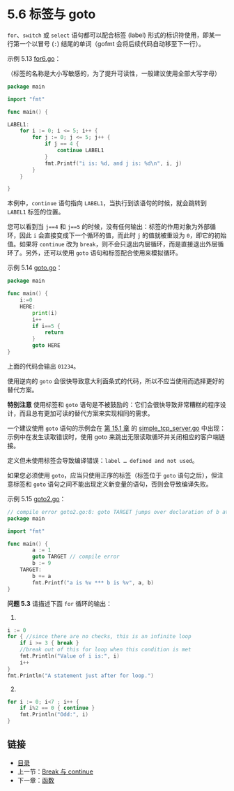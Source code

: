 # 5.6 标签与 goto

`for`、`switch` 或 `select` 语句都可以配合标签 (label) 形式的标识符使用，即某一行第一个以冒号 (`:`) 结尾的单词（gofmt 会将后续代码自动移至下一行）。

示例 5.13 [for6.go](examples/chapter_5/for6.go)：

（标签的名称是大小写敏感的，为了提升可读性，一般建议使用全部大写字母）

```go
package main

import "fmt"

func main() {

LABEL1:
	for i := 0; i <= 5; i++ {
		for j := 0; j <= 5; j++ {
			if j == 4 {
				continue LABEL1
			}
			fmt.Printf("i is: %d, and j is: %d\n", i, j)
		}
	}

}
```

本例中，`continue` 语句指向 `LABEL1`，当执行到该语句的时候，就会跳转到 `LABEL1` 标签的位置。

您可以看到当 `j==4` 和 `j==5` 的时候，没有任何输出：标签的作用对象为外部循环，因此 `i` 会直接变成下一个循环的值，而此时 `j` 的值就被重设为 `0`，即它的初始值。如果将 `continue` 改为 `break`，则不会只退出内层循环，而是直接退出外层循环了。另外，还可以使用 `goto` 语句和标签配合使用来模拟循环。

示例 5.14 [goto.go](examples/chapter_5/goto.go)：

```go
package main

func main() {
	i:=0
	HERE:
		print(i)
		i++
		if i==5 {
			return
		}
		goto HERE
}
```

上面的代码会输出 `01234`。

使用逆向的 `goto` 会很快导致意大利面条式的代码，所以不应当使用而选择更好的替代方案。

**特别注意** 使用标签和 `goto` 语句是不被鼓励的：它们会很快导致非常糟糕的程序设计，而且总有更加可读的替代方案来实现相同的需求。

一个建议使用 `goto` 语句的示例会在 [第 15.1 章](15.1.md) 的 [simple_tcp_server.go](.\examples\chapter_15\simple_tcp_server.go) 中出现：示例中在发生读取错误时，使用 goto 来跳出无限读取循环并关闭相应的客户端链接。

定义但未使用标签会导致编译错误：`label … defined and not used`。

如果您必须使用 `goto`，应当只使用正序的标签（标签位于 `goto` 语句之后），但注意标签和 `goto` 语句之间不能出现定义新变量的语句，否则会导致编译失败。

示例 5.15 [goto2.go](examples/chapter_5/got2o.go)：

```go
// compile error goto2.go:8: goto TARGET jumps over declaration of b at goto2.go:8
package main

import "fmt"

func main() {
		a := 1
		goto TARGET // compile error
		b := 9
	TARGET:  
		b += a
		fmt.Printf("a is %v *** b is %v", a, b)
}
```

**问题 5.3** 请描述下面 `for` 循环的输出：

1.

```go
i := 0
for { //since there are no checks, this is an infinite loop
	if i >= 3 { break }
	//break out of this for loop when this condition is met
	fmt.Println("Value of i is:", i)
	i++
}
fmt.Println("A statement just after for loop.")
```

2.

```go
for i := 0; i<7 ; i++ {
	if i%2 == 0 { continue }
	fmt.Println("Odd:", i)
}
```

## 链接

- [目录](directory.md)
- 上一节：[Break 与 continue](05.5.md)
- 下一章：[函数](06.0.md)
